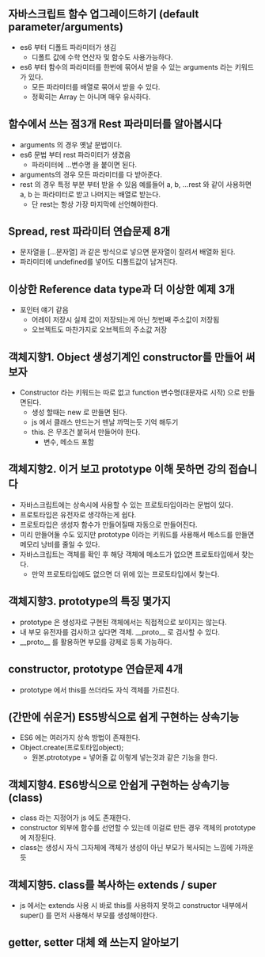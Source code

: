 ## 자바스크립트 함수 업그레이드하기 (default parameter/arguments)

- es6 부터 디폴트 파라미터가 생김
  - 디폴트 값에 수학 연산자 및 함수도 사용가능하다.
- es6 부터 함수의 파라미터를 한번에 묶어서 받을 수 있는 arguments 라는 키워드가 있다.
  - 모든 파라미터를 배열로 묶어서 받을 수 있다.
  - 정확히는 Array 는 아니며 매우 유사하다.

## 함수에서 쓰는 점3개 Rest 파라미터를 알아봅시다

- arguments 의 경우 옛날 문법이다.
- es6 문법 부터 rest 파라미터가 생겼음
  - 파라미터에 ...변수명 을 붙이면 된다.
- arguments의 경우 모든 파라미터를 다 받아준다.
- rest 의 경우 특정 부분 부터 받을 수 있음 예를들어 a, b, ...rest 와 같이 사용하면 a, b 는 파라미터로 받고 나머지는 배열로 받는다.
  - 단 rest는 항상 가장 마지막에 선언해야한다.

## Spread, rest 파라미터 연습문제 8개

- 문자열을 [...문자열] 과 같은 방식으로 넣으면 문자열이 잘려서 배열화 된다.
- 파라미터에 undefined를 넣어도 디폴트값이 남겨진다.

## 이상한 Reference data type과 더 이상한 예제 3개

- 포인터 얘기 같음
  - 어레이 저장시 실제 값이 저장되는게 아닌 첫번째 주소값이 저장됨
  - 오브젝트도 마찬가지로 오브젝트의 주소값 저장

## 객체지향1. Object 생성기계인 constructor를 만들어 써보자

- Constructor 라는 키워드는 따로 없고 function 변수명(대문자로 시작) 으로 만들면된다.
  - 생성 할때는 new 로 만들면 된다.
  - js 에서 클래스 만드는거 맨날 까먹는듯 기억 해두기
  - this. 은 무조건 붙혀서 만들어야 한다.
    - 변수, 메소드 포함

## 객체지향2. 이거 보고 prototype 이해 못하면 강의 접습니다

- 자바스크립트에는 상속시에 사용할 수 있는 프로토타입이라는 문법이 있다.
- 프로토타입은 유전자로 생각하는게 쉽다.
- 프로토타입은 생성자 함수가 만들어질때 자동으로 만들어진다.
- 미리 만들어둘 수도 있지만 prototype 이라는 키워드를 사용해서 메소드를 만들면 메모리 낭비를 줄일 수 있다.
- 자바스크립트는 객체를 확인 후 해당 객체에 메소드가 없으면 프로토타입에서 찾는다.
  - 만약 프로토타입에도 없으면 더 위에 있는 프로토타입에서 찾는다.

## 객체지향3. prototype의 특징 몇가지

- prototype 은 생성자로 구현된 객체에서는 직접적으로 보이지는 않는다.
- 내 부모 유전자를 검사하고 싶다면 객체. \_\_proto\_\_ 로 검사할 수 있다.
- \_\_proto\_\_ 를 활용하면 부모를 강제로 등록 가능하다.

## constructor, prototype 연습문제 4개

- prototype 에서 this를 쓰더라도 자식 객체를 가르친다.

## (간만에 쉬운거) ES5방식으로 쉽게 구현하는 상속기능

- ES6 에는 여러가지 상속 방법이 존재한다.
- Object.create(프로토타입object);
  - 원본.ptrototype = 넣어줄 값 이렇게 넣는것과 같은 기능을 한다.

## 객체지향4. ES6방식으로 안쉽게 구현하는 상속기능 (class)

- class 라는 지정어가 js 에도 존재한다.
- constructor 외부에 함수를 선언할 수 있는데 이걸로 만든 경우 객체의 prototype 에 저장된다.
- class는 생성시 자식 그자체에 객체가 생성이 아닌 부모가 복사되는 느낌에 가까운듯

## 객체지향5. class를 복사하는 extends / super

- js 에서는 extends 사용 시 바로 this를 사용하지 못하고 constructor 내부에서 super() 를 먼저 사용해서 부모를 생성해야한다.

## getter, setter 대체 왜 쓰는지 알아보기

